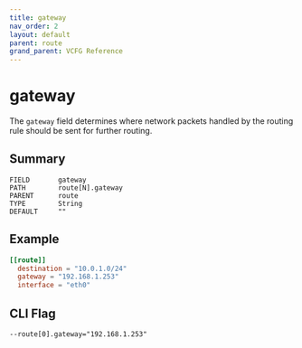 ```yaml
---
title: gateway
nav_order: 2
layout: default
parent: route
grand_parent: VCFG Reference
---
```


# gateway

The `gateway` field determines where network packets handled by the routing rule should be sent for further routing.

## Summary

```
FIELD       gateway
PATH        route[N].gateway
PARENT      route
TYPE        String
DEFAULT     ""
```

## Example

```toml
[[route]]
  destination = "10.0.1.0/24"
  gateway = "192.168.1.253"
  interface = "eth0"
```

## CLI Flag

```
--route[0].gateway="192.168.1.253"
```